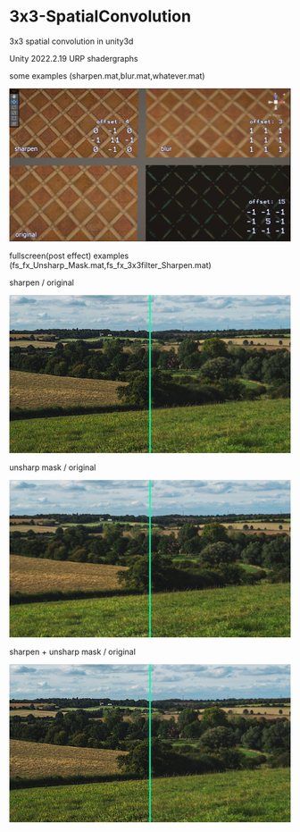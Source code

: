 # 3x3-SpatialConvolution
3x3 spatial convolution in unity3d

Unity 2022.2.19 URP shadergraphs

some examples (sharpen.mat,blur.mat,whatever.mat)

![Alt text](ref.jpg?raw=true "shaders ref pic")

fullscreen(post effect) examples (fs_fx_Unsharp_Mask.mat,fs_fx_3x3filter_Sharpen.mat) 

sharpen / original

![Alt text](ref_fs_sharpen.jpg?raw=true "sharpen ref pic")

unsharp mask / original

![Alt text](ref_fs_unsharp.jpg?raw=true "unsharp mask ref pic")

sharpen + unsharp mask / original

![Alt text](ref_fs_both.jpg?raw=true "sharpen + unsharp mask ref pic")


